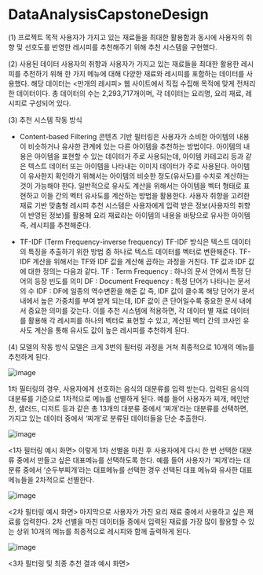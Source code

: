 # DataAnalysisCapstoneDesign
(1) 프로젝트 목적
사용자가 가지고 있는 재료들을 최대한 활용함과 동시에 사용자의 취향 및 선호도를 반영한 레시피를 추천해주기 위해 추천 시스템을 구현했다. 

(2) 사용된 데이터
 사용자의 취향과 사용자가 가지고 있는 재료들을 최대한 활용한 레시피를 추천하기 위해 한 가지 메뉴에 대해 다양한 재료와 레시피를 포함하는 데이터를 사용했다. 해당 데이터는 <만개의  레시피> 웹 사이트에서 직접 수집해 목적에 맞게 전처리한 데이터이다. 총 데이터의 수는 2,293,717개이며, 각 데이터는 요리명, 요리 재료, 레시피로 구성되어 있다. 

(3) 추천 시스템 작동 방식
- Content-based Filtering
콘텐츠 기반 필터링은 사용자가 소비한 아이템의 내용이 비슷하거나 유사한 관계에 있는 다른 아이템을 추천하는 방법이다. 아이템의 내용은 아이템을 표현할 수 있는 데이터가 주로 사용되는데, 아이템 카테고리 등과 같은 텍스트 데이터 또는 아이템을 나타내는 이미지 데이터가 주로 사용된다. 아이템이 유사한지 확인하기 위해서는 아이템의 비슷한 정도(유사도)를 수치로 계산하는 것이 가능해야 한다. 일반적으로 유사도 계산을 위해서는 아이템을 벡터 형태로 표현하고 이들 간의 벡터 유사도를 계산하는 방법을 활용한다. 사용자 취향을 고려한 재료 기반 맞춤형 레시피 추천 시스템은 사용자에게 입력 받은 정보(사용자의 취향이 반영된 정보)를 활용해 요리 재료라는 아이템의 내용을 바탕으로 유사한 아이템 즉, 레시피를 추천해준다.

- TF-IDF (Term Frequency-inverse frequency)
TF-IDF 방식은 텍스트 데이터의 특징을 추출하기 위한 방법 중 하나로 텍스트 데이터를 벡터로 변환해준다. TF-IDF 계산을 위해서는 TF와 IDF 값을 계산해 곱하는 과정을 거친다. TF 값과 IDF 값에 대한 정의는 다음과 같다.
TF : Term Frequency : 하나의 문서 안에서 특정 단어의 등장 빈도를 의미
DF : Document Frequency : 특정 단어가 나타나는 문서의 수
IDF : DF에 일종의 역수변환을 해준 값
즉, IDF 값이 클수록 해당 단어가 문서 내에서 높은 가중치를 부여 받게 되는데, IDF 값이 큰 단어일수록 중요한 문서 내에서 중요한 의미를 갖는다. 이를 추천 시스템에 적용하면, 각 데이터 별 재료 데이터를 활용해 각 레시피를 하나의 벡터로 표현할 수 있고, 계산된 벡터 간의 코사인 유사도 계산을 통해 유사도 값이 높은 레시피를 추천하게 된다. 

(4) 모델의 작동 방식
 모델은 크게 3번의 필터링 과정을 거쳐 최종적으로 10개의 메뉴를 추천하게 된다. 
 
![image](https://user-images.githubusercontent.com/96854885/209152926-b7591f36-72ed-4ab4-8f52-bf0db1a7ff52.png)

1차 필터링의 경우, 사용자에게 선호하는 음식의 대분류를 입력 받는다. 입력된 음식의 대분류를 기준으로 1차적으로 메뉴를 선별하게 된다. 예를 들어 사용자가 찌개, 메인반찬, 샐러드, 디저트 등과 같은 총 13개의 대분류 중에서 ‘찌개’라는 대분류를 선택하면, 가지고 있는 데이터 중에서 ‘찌개’로 분류된 데이터들을 단순 추출한다. 

![image](https://user-images.githubusercontent.com/96854885/209153008-9048a5e9-412d-4ddd-a135-0c2428b66f4a.png)

<1차 필터링 예시 화면>
이렇게 1차 선별을 마친 후 사용자에게 다시 한 번 선택한 대분류 중에서 만들고 싶은 대표메뉴를 선택하도록 한다. 예를 들어 사용자가 ‘찌개’라는 대분류 중에서 ‘순두부찌개’라는 대표메뉴를 선택한 경우 선택된 대표 메뉴와 유사한 대표 메뉴들을 2차적으로 선별한다. 

![image](https://user-images.githubusercontent.com/96854885/209153106-002b21c6-c439-414e-aa94-1de5a781cb6d.png)

<2차 필터링 예시 화면>
마지막으로 사용자가 가진 요리 재료 중에서 사용하고 싶은 재료를 입력한다. 2차 선별을 마친 데이터들 중에서 입력된 재료를 가장 많이 활용할 수 있는 상위 10개의 메뉴를 최종적으로 레시피와 함께 출력하게 된다.   

![image](https://user-images.githubusercontent.com/96854885/209153146-2222a3ea-7030-4649-a9ea-0ab95adf1f66.png)

<3차 필터링 및 최종 추천 결과 예시 화면>

